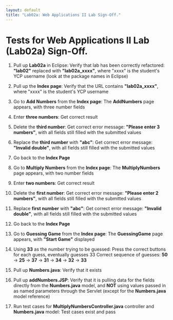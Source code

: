 ```yaml
---
layout: default
title: "Lab02a: Web Applications II Lab Sign-Off."
---
```


Tests for Web Applications II Lab (Lab02a) Sign-Off.
===============
 1) Pull up **Lab02a** in Eclipse: Verify that lab has been correctly refactored: **"lab02"** replaced with **"lab02a\_xxxx"**, where "xxxx" is the student's YCP username (look at the package names in Eclipse)

 2) Pull up the **Index page**: Verify that the URL contains **"lab02a\_xxxx"**, where "xxxx" is the student's YCP username

 3) Go to **Add Numbers** from the **Index page**: The **AddNumbers** page appears, with three number fields

 4) Enter **three numbers**: Get correct result
 
 5) Delete the **third number**: Get correct error message: **"Please enter 3 numbers"**, with all fields still filled with the submitted values
 
 6) Replace the **third number** with **"abc"**: Get correct error message: **"Invalid double"**, with all fields still filled with the submitted values

 7) Go back to the **Index Page**

 8) Go to **Multiply Numbers** from the **Index page**: The **MultiplyNumbers** page appears, with two number fields
 
 9) Enter **two numbers**: Get correct result
 
10) Delete the **first number**: Get correct error message: **"Please enter 2 numbers"**, with all fields still filled with the submitted values

11) Replace **first number** with **"abc"**: Get correct error message: **"Invalid double"**, with all fields still filled with the submitted values

12) Go back to the **Index Page**

13) Go to **Guessing Game** from the **Index page**: The **GuessingGame** page appears, with **"Start Game"** displayed

14) Using **33** as the number trying to be guessed: Press the correct buttons for each guess, eventually guesses 33
Correct sequence of guesses: **50** -> **25** -> **37** -> **31** -> **34** -> **32** -> **33**

15) Pull up **Numbers.java**: Verify that it exists

16) Pull up **addNumbers.JSP**: Verify that it is pulling data for the fields directly from the **Numbers.java** model, and **NOT** using values passed in as named parameters through the Servlet (except for the **Numbers.java** model reference)

17) Run test cases for **MultiplyNumbersController.java** controller and **Numbers.java** model: Test cases exist and pass